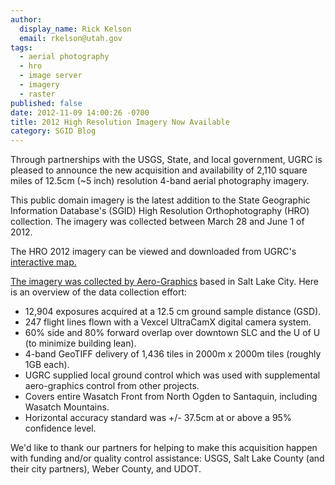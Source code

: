 ```yaml
---
author:
  display_name: Rick Kelson
  email: rkelson@utah.gov
tags:
  - aerial photography
  - hro
  - image server
  - imagery
  - raster
published: false
date: 2012-11-09 14:00:26 -0700
title: 2012 High Resolution Imagery Now Available
category: SGID Blog
---
```


Through partnerships with the USGS, State, and local government, UGRC is pleased to announce the new acquisition and availability of 2,110 square miles of 12.5cm (~5 inch) resolution 4-band aerial photography imagery.

This public domain imagery is the latest addition to the State Geographic Information Database's (SGID) High Resolution Orthophotography (HRO) collection. The imagery was collected between March 28 and June 1 of 2012.

The HRO 2012 imagery can be viewed and downloaded from UGRC's <a href="https://raster.utah.gov/?cat=HRO%202012%20(12.5cm)">interactive map.

The imagery was collected by [Aero-Graphics](https://www.aero-graphics.com/) based in Salt Lake City. Here is an overview of the data collection effort:

- 12,904 exposures acquired at a 12.5 cm ground sample distance (GSD).
- 247 flight lines flown with a Vexcel UltraCamX digital camera system.
- 60% side and 80% forward overlap over downtown SLC and the U of U (to minimize building lean).
- 4-band GeoTIFF delivery of 1,436 tiles in 2000m x 2000m tiles (roughly 1GB each).
- UGRC supplied local ground control which was used with supplemental aero-graphics control from other projects.
- Covers entire Wasatch Front from North Ogden to Santaquin, including Wasatch Mountains.
- Horizontal accuracy standard was +/- 37.5cm at or above a 95% confidence level.

We'd like to thank our partners for helping to make this acquisition happen with funding and/or quality control assistance: USGS, Salt Lake County (and their city partners), Weber County, and UDOT.

